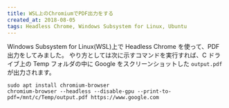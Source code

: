 ```yaml
---
title: WSL上のChromiumでPDF出力をする
created_at: 2018-08-05
tags: Headless Chrome, Windows Subsystem for Linux, Ubuntu
---
```


Windows Subsystem for Linux(WSL)上で Headless Chrome を使って、PDF 出力をしてみました。
やり方としては次に示すコマンドを実行すれば、C ドライブ上の Temp フォルダの中に Google をスクリーンショットした `output.pdf` が出力されます。

```shell
sudo apt install chromium-browser
chromium-browser --headless --disable-gpu --print-to-pdf=/mnt/c/Temp/output.pdf https://www.google.com
```
